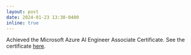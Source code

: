 ```yaml
---
layout: post
date: 2024-01-23 13:30-0400
inline: true
---
```


Achieved the Microsoft Azure AI Engineer Associate Certificate. See the certificate [here](https://learn.microsoft.com/api/credentials/share/en-us/andreped/35CED8AEDC8C68AA?sharingId=D2D72886804A835A).
